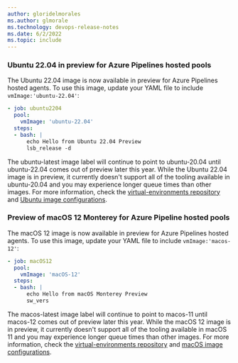```yaml
---
author: gloridelmorales
ms.author: glmorale
ms.technology: devops-release-notes
ms.date: 6/2/2022
ms.topic: include
---
```


### Ubuntu 22.04 in preview for Azure Pipelines hosted pools

The Ubuntu 22.04 image is now available in preview for Azure Pipelines hosted agents. To use this image, update your YAML file to include `vmImage:'ubuntu-22.04'`:  

```yaml
- job: ubuntu2204
  pool:
    vmImage: 'ubuntu-22.04'
  steps:
  - bash: |
      echo Hello from Ubuntu 22.04 Preview
      lsb_release -d
```
The ubuntu-latest image label will continue to point to ubuntu-20.04 until ubuntu-22.04 comes out of preview later this year. While the Ubuntu 22.04 image is in preview, it currently doesn't support all of the tooling available in ubuntu-20.04 and you may experience longer queue times than other images. For more information, check the [virtual-environments repository](https://github.com/actions/virtual-environments) and [Ubuntu image configurations](https://github.com/actions/virtual-environments/tree/main/images/linux).

### Preview of macOS 12 Monterey for Azure Pipeline hosted pools

The macOS 12 image is now available in preview for Azure Pipelines hosted agents. To use this image, update your YAML file to include `vmImage:'macos-12'`:  

```yaml
- job: macOS12
  pool:
    vmImage: 'macOS-12'
  steps:
  - bash: |
      echo Hello from macOS Monterey Preview
      sw_vers
```

The macos-latest image label will continue to point to macos-11 until macos-12 comes out of preview later this year. While the macOS 12 image is in preview, it currently doesn't support all of the tooling available in macOS 11 and you may experience longer queue times than other images. For more information, check the [virtual-environments repository](https://github.com/actions/virtual-environments) and [macOS image configurations](https://github.com/actions/virtual-environments/tree/main/images/macos).
